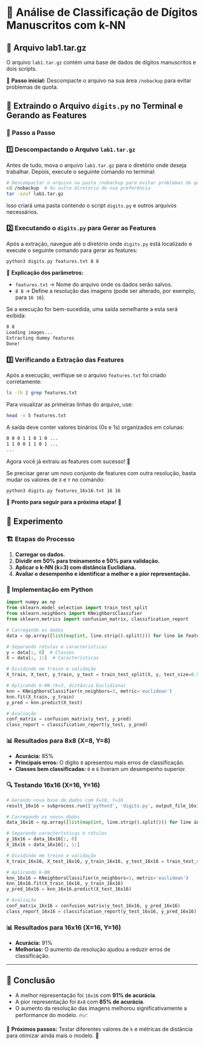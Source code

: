 
# 🔢 Análise de Classificação de Dígitos Manuscritos com k-NN

## 📁 Arquivo lab1.tar.gz

O arquivo `lab1.tar.gz` contém uma base de dados de dígitos manuscritos e dois scripts.

📌 **Passo inicial:** Descompacte o arquivo na sua área `/nobackup` para evitar problemas de quota.


## 📂 Extraindo o Arquivo `digits.py` no Terminal e Gerando as Features

### 🎯 Passo a Passo

### 1️⃣ Descompactando o Arquivo `lab1.tar.gz`
Antes de tudo, mova o arquivo `lab1.tar.gz` para o diretório onde deseja trabalhar. Depois, execute o seguinte comando no terminal:

```bash
# Descompactar o arquivo na pasta /nobackup para evitar problemas de quota
cd /nobackup  # Ou outro diretório de sua preferência
tar -xzvf lab1.tar.gz
```

Isso criará uma pasta contendo o script `digits.py` e outros arquivos necessários.


### 2️⃣ Executando o `digits.py` para Gerar as Features
Após a extração, navegue até o diretório onde `digits.py` está localizado e execute o seguinte comando para gerar as features:

```bash
python3 digits.py features.txt 8 8
```

📌 **Explicação dos parâmetros:**
- `features.txt` → Nome do arquivo onde os dados serão salvos.
- `8 8` → Define a resolução das imagens (pode ser alterado, por exemplo, para `16 16`).

Se a execução for bem-sucedida, uma saída semelhante a esta será exibida:

```bash
8 8
Loading images...
Extracting dummy features
Done!
```


### 3️⃣ Verificando a Extração das Features
Após a execução, verifique se o arquivo `features.txt` foi criado corretamente:

```bash
ls -lh | grep features.txt
```

Para visualizar as primeiras linhas do arquivo, use:

```bash
head -n 5 features.txt
```

A saída deve conter valores binários (0s e 1s) organizados em colunas:

```txt
0 0 0 1 1 0 1 0 ...
1 1 0 0 1 1 0 1 ...
...
```

Agora você já extraiu as features com sucesso! 🎉

Se precisar gerar um novo conjunto de features com outra resolução, basta mudar os valores de `X` e `Y` no comando:

```bash
python3 digits.py features_16x16.txt 16 16
```

🔹 **Pronto para seguir para a próxima etapa!** 🚀



## 🔬 Experimento

### 🏗️ Etapas do Processo

1. **Carregar os dados.**
2. **Dividir em 50% para treinamento e 50% para validação.**
3. **Aplicar o k-NN (k=3) com distância Euclidiana.**
4. **Avaliar o desempenho e identificar a melhor e a pior representação.**

### 📌 Implementação em Python

```python
import numpy as np
from sklearn.model_selection import train_test_split
from sklearn.neighbors import KNeighborsClassifier
from sklearn.metrics import confusion_matrix, classification_report

# Carregando os dados
data = np.array([list(map(int, line.strip().split())) for line in features_content])

# Separando rótulos e características
y = data[:, 0]  # Classes
X = data[:, 1:]  # Características

# Dividindo em treino e validação
X_train, X_test, y_train, y_test = train_test_split(X, y, test_size=0.5, random_state=42)

# Aplicando k-NN (k=3, distância Euclidiana)
knn = KNeighborsClassifier(n_neighbors=3, metric='euclidean')
knn.fit(X_train, y_train)
y_pred = knn.predict(X_test)

# Avaliação
conf_matrix = confusion_matrix(y_test, y_pred)
class_report = classification_report(y_test, y_pred)
```

### 📊 Resultados para 8x8 (X=8, Y=8)

- **Acurácia:** 85%
- **Principais erros:** O dígito `8` apresentou mais erros de classificação.
- **Classes bem classificadas:** `0` e `6` tiveram um desempenho superior.

### 🔍 Testando 16x16 (X=16, Y=16)

```python
# Gerando nova base de dados com X=16, Y=16
result_16x16 = subprocess.run(['python3', 'digits.py', output_file_16x16, '16', '16'], capture_output=True, text=True)

# Carregando os novos dados
data_16x16 = np.array([list(map(int, line.strip().split())) for line in features_content_16x16])

# Separando características e rótulos
y_16x16 = data_16x16[:, 0]
X_16x16 = data_16x16[:, 1:]

# Dividindo em treino e validação
X_train_16x16, X_test_16x16, y_train_16x16, y_test_16x16 = train_test_split(X_16x16, y_16x16, test_size=0.5, random_state=42)

# Aplicando k-NN
knn_16x16 = KNeighborsClassifier(n_neighbors=3, metric='euclidean')
knn_16x16.fit(X_train_16x16, y_train_16x16)
y_pred_16x16 = knn_16x16.predict(X_test_16x16)

# Avaliação
conf_matrix_16x16 = confusion_matrix(y_test_16x16, y_pred_16x16)
class_report_16x16 = classification_report(y_test_16x16, y_pred_16x16)
```

### 📊 Resultados para 16x16 (X=16, Y=16)

- **Acurácia:** 91%
- **Melhorias:** O aumento da resolução ajudou a reduzir erros de classificação.

---

## 🎯 Conclusão

- A melhor representação foi `16x16` com **91% de acurácia**.
- A pior representação foi `8x8` com **85% de acurácia**.
- O aumento da resolução das imagens melhorou significativamente a performance do modelo. 🔥📈

📌 **Próximos passos:** Testar diferentes valores de `k` e métricas de distância para otimizar ainda mais o modelo. 🚀


